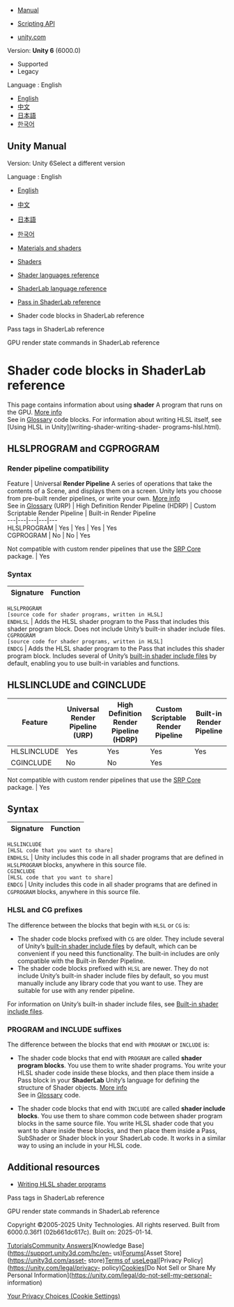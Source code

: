 [](https://docs.unity3d.com)

  * [Manual](../Manual/index.html)
  * [Scripting API](../ScriptReference/index.html)

  * [unity.com](https://unity.com/)

Version: **Unity 6** (6000.0)

  * Supported
  * Legacy

Language : English

  * [English](/Manual/shader-shaderlab-code-blocks.html)
  * [中文](/cn/current/Manual/shader-shaderlab-code-blocks.html)
  * [日本語](/ja/current/Manual/shader-shaderlab-code-blocks.html)
  * [한국어](/kr/current/Manual/shader-shaderlab-code-blocks.html)

[](https://docs.unity3d.com)

## Unity Manual

Version: Unity 6Select a different version

Language : English

  * [English](/Manual/shader-shaderlab-code-blocks.html)
  * [中文](/cn/current/Manual/shader-shaderlab-code-blocks.html)
  * [日本語](/ja/current/Manual/shader-shaderlab-code-blocks.html)
  * [한국어](/kr/current/Manual/shader-shaderlab-code-blocks.html)

  * [Materials and shaders](materials-and-shaders.html)
  * [Shaders](Shaders.html)
  * [Shader languages reference](shaders-reference.html)
  * [ShaderLab language reference](SL-Reference.html)
  * [Pass in ShaderLab reference](SL-SubShader-pass.html)
  * Shader code blocks in ShaderLab reference

[](SL-PassTags.html)

Pass tags in ShaderLab reference

[](SL-Commands.html)

GPU render state commands in ShaderLab reference

# Shader code blocks in ShaderLab reference

This page contains information about using **shader** A program that runs on
the GPU. [More info](Shaders.html)  
See in [Glossary](Glossary.html#Shader) code blocks. For information about
writing HLSL itself, see [Using HLSL in Unity](writing-shader-writing-shader-
programs-hlsl.html).

## HLSLPROGRAM and CGPROGRAM

### Render pipeline compatibility

Feature | Universal **Render Pipeline** A series of operations that take the contents of a Scene, and displays them on a screen. Unity lets you choose from pre-built render pipelines, or write your own. [More info](render-pipelines.html)  
See in [Glossary](Glossary.html#Renderpipeline) (URP) | High Definition Render Pipeline (HDRP) | Custom Scriptable Render Pipeline | Built-in Render Pipeline  
---|---|---|---|---  
HLSLPROGRAM | Yes | Yes | Yes | Yes  
CGPROGRAM | No | No | Yes  
  
Not compatible with custom render pipelines that use the [SRP Core](https://docs.unity3d.com/Packages/com.unity.render-pipelines.core@latest) package. | Yes  
  
### Syntax

**Signature** | **Function**  
---|---  
`HLSLPROGRAM`  
`[source code for shader programs, written in HLSL]`  
`ENDHLSL` | Adds the HLSL shader program to the Pass that includes this shader program block. Does not include Unity’s built-in shader include files.  
`CGPROGRAM`  
`[source code for shader programs, written in HLSL]`  
`ENDCG` | Adds the HLSL shader program to the Pass that includes this shader program block. Includes several of Unity’s [built-in shader include files](SL-BuiltinIncludes.html) by default, enabling you to use built-in variables and functions.  
  
## HLSLINCLUDE and CGINCLUDE

Feature | Universal Render Pipeline (URP) | High Definition Render Pipeline (HDRP) | Custom Scriptable Render Pipeline | Built-in Render Pipeline  
---|---|---|---|---  
HLSLINCLUDE | Yes | Yes | Yes | Yes  
CGINCLUDE | No | No | Yes  
  
Not compatible with custom render pipelines that use the [SRP Core](https://docs.unity3d.com/Packages/com.unity.render-pipelines.core@latest) package. | Yes  
  
## Syntax

**Signature** | **Function**  
---|---  
`HLSLINCLUDE`  
`[HLSL code that you want to share]`  
`ENDHLSL` | Unity includes this code in all shader programs that are defined in `HLSLPROGRAM` blocks, anywhere in this source file.  
`CGINCLUDE`  
`[HLSL code that you want to share]`  
`ENDCG` | Unity includes this code in all shader programs that are defined in `CGPROGRAM` blocks, anywhere in this source file.  
  
### HLSL and CG prefixes

The difference between the blocks that begin with `HLSL` or `CG` is:

  * The shader code blocks prefixed with `CG` are older. They include several of Unity’s [built-in shader include files](SL-BuiltinIncludes.html) by default, which can be convenient if you need this functionality. The built-in includes are only compatible with the Built-in Render Pipeline.
  * The shader code blocks prefixed with `HLSL` are newer. They do not include Unity’s built-in shader include files by default, so you must manually include any library code that you want to use. They are suitable for use with any render pipeline.

For information on Unity’s built-in shader include files, see [Built-in shader
include files](SL-BuiltinIncludes.html).

### PROGRAM and INCLUDE suffixes

The difference between the blocks that end with `PROGRAM` or `INCLUDE` is:

  * The shader code blocks that end with `PROGRAM` are called **shader program blocks**. You use them to write shader programs. You write your HLSL shader code inside these blocks, and then place them inside a Pass block in your **ShaderLab** Unity’s language for defining the structure of Shader objects. [More info](SL-Shader.html)  
See in [Glossary](Glossary.html#ShaderLab) code.

  * The shader code blocks that end with `INCLUDE` are called **shader include blocks**. You use them to share common code between shader program blocks in the same source file. You write HLSL shader code that you want to share inside these blocks, and then place them inside a Pass, SubShader or Shader block in your ShaderLab code. It works in a similar way to using an include in your HLSL code.

## Additional resources

  * [Writing HLSL shader programs](writing-shader-writing-shader-programs-hlsl.html)

[](SL-PassTags.html)

Pass tags in ShaderLab reference

[](SL-Commands.html)

GPU render state commands in ShaderLab reference

Copyright ©2005-2025 Unity Technologies. All rights reserved. Built from
6000.0.36f1 (02b661dc617c). Built on: 2025-01-14.

[Tutorials](https://learn.unity.com/)[Community
Answers](https://answers.unity3d.com)[Knowledge
Base](https://support.unity3d.com/hc/en-
us)[Forums](https://forum.unity3d.com)[Asset Store](https://unity3d.com/asset-
store)[Terms of
use](https://docs.unity3d.com/Manual/TermsOfUse.html)[Legal](https://unity.com/legal)[Privacy
Policy](https://unity.com/legal/privacy-
policy)[Cookies](https://unity.com/legal/cookie-policy)[Do Not Sell or Share
My Personal Information](https://unity.com/legal/do-not-sell-my-personal-
information)

[Your Privacy Choices (Cookie Settings)](javascript:void\(0\);)

